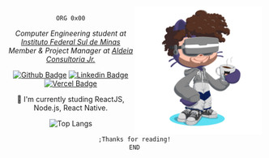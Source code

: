 <a href="https://mycurriculum-azevgabriel.vercel.app/">
  <img align="right" width="50%" src="./perso.png"/>
</a>
<div align="center">

```assembly
ORG 0x00
```

<p><em>Computer Engineering student at <a href="https://portal.pcs.ifsuldeminas.edu.br/">Instituto Federal Sul de Minas</a></br>Member & Project Manager at <a href="http://aldeiaconsultoriajr.com/">Aldeia Consultoria Jr.</a></em></p>

[![Github Badge](https://img.shields.io/badge/-Github-000?style=flat-square&logo=Github&logoColor=white&link=https://github.com/azevgabriel)](https://github.com/azevgabriel)
[![Linkedin Badge](https://img.shields.io/badge/-LinkedIn-blue?style=flat-square&logo=Linkedin&logoColor=white&link=https://www.linkedin.com/in/azevgabriel/)](https://www.linkedin.com/in/azevgabriel/)
[![Vercel Badge](https://img.shields.io/badge/-Vercel-blueviolet?style=flat-square&logo=Vercel&link=https://https://vercel.com/azevgabriel/)](https://vercel.com/azevgabriel/)

🌱 I'm currently studing ReactJS, Node.js, React Native.

![Top Langs](https://github-readme-stats.vercel.app/api/top-langs/?username=azevgabriel&layout=compact)

```assembly
;Thanks for reading!
END
```
</div>

